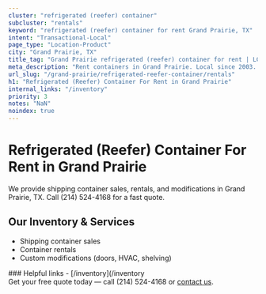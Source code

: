 ```yaml
---
cluster: "refrigerated (reefer) container"
subcluster: "rentals"
keyword: "refrigerated (reefer) container for rent Grand Prairie, TX"
intent: "Transactional-Local"
page_type: "Location-Product"
city: "Grand Prairie, TX"
title_tag: "Grand Prairie refrigerated (reefer) container for rent | LC"
meta_description: "Rent containers in Grand Prairie. Local since 2003. Flexible rental terms. Same-week delivery available. Get your free quote — call (214) 524-4168 today."
url_slug: "/grand-prairie/refrigerated-reefer-container/rentals"
h1: "Refrigerated (Reefer) Container For Rent in Grand Prairie"
internal_links: "/inventory"
priority: 3
notes: "NaN"
noindex: true
---
```


# Refrigerated (Reefer) Container For Rent in Grand Prairie

We provide shipping container sales, rentals, and modifications in Grand Prairie, TX. Call (214) 524-4168 for a fast quote.

## Our Inventory & Services
- Shipping container sales
- Container rentals
- Custom modifications (doors, HVAC, shelving)

<div data-section="internal-links">
### Helpful links
- [/inventory](/inventory
</div>

<div data-section="cta">
Get your free quote today — call (214) 524-4168 or <a href="/contact">contact us</a>.
</div>

<script type="application/ld+json">{"@context":"https://schema.org","@type":"FAQPage","mainEntity":[{"@type":"Question","name":"How much does delivery cost in Grand Prairie, TX?","acceptedAnswer":{"@type":"Answer","text":"Delivery costs vary by distance and container size. Most deliveries in Grand Prairie, TX range from $150-$300. Call (214) 524-4168 for an exact quote based on your specific location."}},{"@type":"Question","name":"Do you offer financing or payment plans?","acceptedAnswer":{"@type":"Answer","text":"We accept major credit cards, checks, and can discuss commercial terms for bulk purchases. Call (214) 524-4168 to discuss options."}},{"@type":"Question","name":"Can you customize containers in Grand Prairie, TX?","acceptedAnswer":{"@type":"Answer","text":"Yes — we perform modifications like doors, HVAC, insulation, and shelving. Request a custom quote at (214) 524-4168 or via our contact form."}}]}</script>
